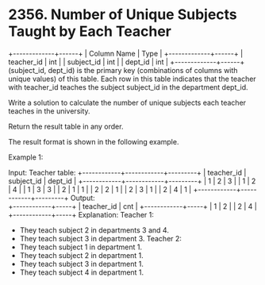# 2356. Number of Unique Subjects Taught by Each Teacher

+-------------+------+
| Column Name | Type |
+-------------+------+
| teacher_id | int |
| subject_id | int |
| dept_id | int |
+-------------+------+
(subject_id, dept_id) is the primary key (combinations of columns with unique values) of this table.
Each row in this table indicates that the teacher with teacher_id teaches the subject subject_id in the department dept_id.

Write a solution to calculate the number of unique subjects each teacher teaches in the university.

Return the result table in any order.

The result format is shown in the following example.

Example 1:

Input:
Teacher table:
+------------+------------+---------+
| teacher_id | subject_id | dept_id |
+------------+------------+---------+
| 1 | 2 | 3 |
| 1 | 2 | 4 |
| 1 | 3 | 3 |
| 2 | 1 | 1 |
| 2 | 2 | 1 |
| 2 | 3 | 1 |
| 2 | 4 | 1 |
+------------+------------+---------+
Output:  
+------------+-----+
| teacher_id | cnt |
+------------+-----+
| 1 | 2 |
| 2 | 4 |
+------------+-----+
Explanation:
Teacher 1:

- They teach subject 2 in departments 3 and 4.
- They teach subject 3 in department 3.
  Teacher 2:
- They teach subject 1 in department 1.
- They teach subject 2 in department 1.
- They teach subject 3 in department 1.
- They teach subject 4 in department 1.
